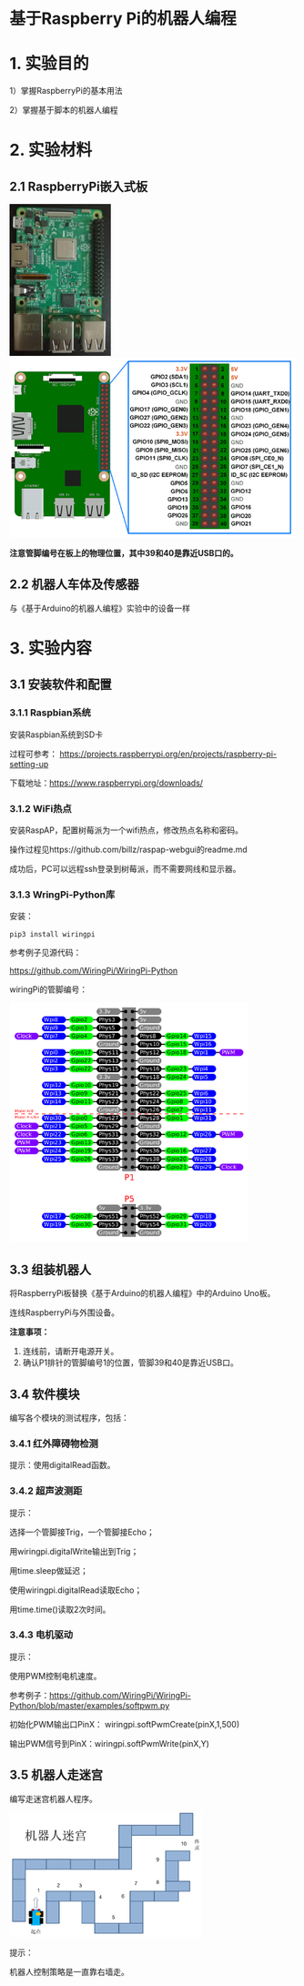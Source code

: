 # 基于Raspberry Pi的机器人编程

# 1. 实验目的
1）掌握RaspberryPi的基本用法

2）掌握基于脚本的机器人编程



# 2. 实验材料
## 2.1 RaspberryPi嵌入式板
<img src="raspberrypi.jpg" style="zoom:40%;" />

<img src="RaspberryPi3_pinmap.png" style="zoom:80%;" />

**注意管脚编号在板上的物理位置，其中39和40是靠近USB口的。**



## 2.2 机器人车体及传感器
与《基于Arduino的机器人编程》实验中的设备一样


# 3. 实验内容
## 3.1 安装软件和配置
### 3.1.1 Raspbian系统

安装Raspbian系统到SD卡

过程可参考： https://projects.raspberrypi.org/en/projects/raspberry-pi-setting-up

下载地址：https://www.raspberrypi.org/downloads/



### 3.1.2 WiFi热点

安装RaspAP，配置树莓派为一个wifi热点，修改热点名称和密码。

操作过程见https://github.com/billz/raspap-webgui的readme.md

成功后，PC可以远程ssh登录到树莓派，而不需要网线和显示器。



### 3.1.3 WringPi-Python库

安装：

```
pip3 install wiringpi
```

参考例子见源代码：

https://github.com/WiringPi/WiringPi-Python

wiringPi的管脚编号：

<img src="wiringpi_pinmap.png" style="zoom:60%;" />



## 3.3 组装机器人

将RaspberryPi板替换《基于Arduino的机器人编程》中的Arduino Uno板。

连线RaspberryPi与外围设备。

**注意事项：**

1. 连线前，请断开电源开关。
2. 确认P1排针的管脚编号1的位置，管脚39和40是靠近USB口。



## 3.4 软件模块

编写各个模块的测试程序，包括：

### 3.4.1 红外障碍物检测

提示：使用digitalRead函数。



### 3.4.2 超声波测距

提示： 

选择一个管脚接Trig，一个管脚接Echo；

用wiringpi.digitalWrite输出到Trig；

用time.sleep做延迟；

使用wiringpi.digitalRead读取Echo；

用time.time()读取2次时间。



### 3.4.3 电机驱动

提示： 

使用PWM控制电机速度。

参考例子：https://github.com/WiringPi/WiringPi-Python/blob/master/examples/softpwm.py

初始化PWM输出口PinX： wiringpi.softPwmCreate(pinX,1,500)

输出PWM信号到PinX：wiringpi.softPwmWrite(pinX,Y)



## 3.5 机器人走迷宫

编写走迷宫机器人程序。

<img src="maze.jpg" style="zoom:33%;" />

提示：

机器人控制策略是一直靠右墙走。

